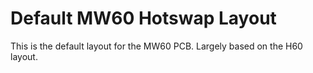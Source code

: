 # Default MW60 Hotswap Layout

This is the default layout for the MW60 PCB. Largely based on the H60 layout.
